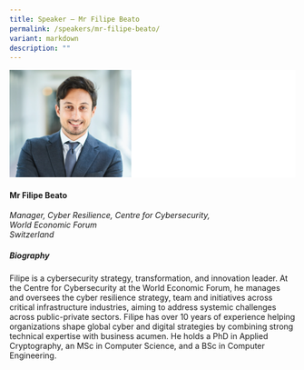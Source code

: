 ```yaml
---
title: Speaker – Mr Filipe Beato
permalink: /speakers/mr-filipe-beato/
variant: markdown
description: ""
---
```

![](/images/2025%20speakers/FilipeBeato.png)
#### **Mr Filipe Beato**

*Manager, Cyber Resilience, Centre for Cybersecurity,<br>World Economic Forum<br>Switzerland*

##### **Biography**
Filipe is a cybersecurity strategy, transformation, and innovation leader. At the Centre for Cybersecurity at the World Economic Forum, he manages and oversees the cyber resilience strategy, team and initiatives across critical infrastructure industries, aiming to address systemic challenges across public-private sectors. Filipe has over 10 years of experience helping organizations shape global cyber and digital strategies by combining strong technical expertise with business acumen. He holds a PhD in Applied Cryptography, an MSc in Computer Science, and a BSc in Computer Engineering.